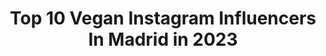 ---
title: Top 10 Vegan Instagram Influencers In Madrid in 2023
description: >-
  Find top vegan Instagram influencers in Madrid in 2023. Most popular hashtags: #vegan #madrid #foodporn.
platform: Instagram
hits: 45
text_top: Identify the top-rated Instagram influencers on inBeat.
text_bottom: Our database has 45 Instagram influencers like this in Madrid, Spain for you to pitch.
profiles:
  - username: "albertolancha"
    fullname: >-
      Alberto Lancha
    bio: >-
      🌱 Vegano 📸 Comparto mi comida 🌍 Madrid 📩 albertolancha@nativetalents.es
    location: "Spain"
    followers: 53323
    engagement: 248
    commentsToLikes: 0.039261
    id: ck6tm1buo70ga0j71t392ibzd
    verified: false
    hashtags: "#veganism, #handmade, #delicious, #healthy"
  - username: "deardiaryblog"
    fullname: >-
      Marta Martín
    bio: >-
      🐮 Vegan 🐷 🏠 Madrid 📩 Email: deardiaryfashion@gmail.com 🎥Youtube: DearDiaryBlog ⬇️⬇️
    location: "Spain"
    followers: 183856
    engagement: 726
    commentsToLikes: 0.011436
    id: ck5c30i0vycqg0i11wvbdgum0
    verified: false
    hashtags: "#mbfwmadrid, #ponstranslator, #vocabularytrainer, #ad"
  - username: "eliuseche"
    fullname: >-
      Elizabeth Useche
    bio: >-
      Made in Venezuela 🌱 Vegan 🐾 📍Madrid
    location: "Spain"
    followers: 19124
    engagement: 405
    commentsToLikes: 0.012999
    id: ck6uaz4lz6je00j71qpzqeilz
    verified: false
    hashtags: "#love, #mipez, #squad, #justforpizzalovers"
  - username: "portimismo"
    fullname: >-
      Portimismo (Jen) 👩🏻♻️
    bio: >-
      ❤Comida Real, Fácil y #healthy 👪Mamá #japanlover ✈️FAN de VIAJES diferentes 💌Colaboración 🤗Haciendo familia en #instagram 💪Piens@➕ #comidaestrellada
    location: "Spain"
    followers: 8583
    engagement: 689
    commentsToLikes: 0.421526
    id: ckapcpw254q4w0i78s6ozn6k6
    verified: false
    hashtags: "#mamamolona, #challenging, #singluten, #foodart"
  - username: "vegan_nia"
    fullname: >-
      Stefania Isabel
    bio: >-
      Como libros y plantas, pero no animales. . 📍 Madrid 🇻🇪🇪🇸 📸 YouTube: Vegan Nia
    location: "Spain"
    followers: 45965
    engagement: 249
    commentsToLikes: 0.052930
    id: ckap1rkyjvtjj0i78o1mfjd9a
    verified: false
    hashtags: "#tb"
  - username: "pilotalba"
    fullname: >-
      Alba
    bio: >-
      • #Pilot B737👩🏻‍✈️ • 🌱 based 🧘🏼Fitness lover. #Aviation enthusiast. Made in Barcelona.✨ 💌 albamangado@gmail.com
    location: "Spain"
    followers: 33871
    engagement: 296
    commentsToLikes: 0.030071
    id: ck0twclqmewa20i19f0iv9v8j
    verified: false
    hashtags: "#pilotalba, #pilotlife, #pilotlifestyle, #naturephotography"
  - username: "sara_buzon"
    fullname: >-
      Sara Buzón
    bio: >-
      Luz, textura y sabor. ❤️♥️♥️ Fotógrafa y estilista gastronómica. info@sarabuzon.com . @sarabuzon_retratos
    location: "Spain"
    followers: 25722
    engagement: 637
    commentsToLikes: 0.123556
    id: ck6tmic507wl00j7189kwukn9
    verified: false
    hashtags: "#sarabuzon, #foodmadrid, #foodporn, #foodstyle"
  - username: "joselu_zapata"
    fullname: >-
      JOSELU ZAPATA
    bio: >-
      🌱 Plant Based 📍 Madrid ✨ @nuenem
    location: "Spain"
    followers: 17633
    engagement: 499
    commentsToLikes: 0.083656
    id: ck15u9353m0w70i19xler85y2
    verified: false
    hashtags: "#retratofotografico, #sesiondefotos, #recetassaludables, #retrato"
  - username: "loleetavonvil"
    fullname: >-
      Loleeta - ella/she/her
    bio: >-
      👠 Vintage - Punk Rockabilly 🐰 Salud mental y mi vida 🍃 Vegan 👗 Estilista y pro MUAH @wloleeta 📍Madrid 📥 loleetawho@gmail.com
    location: "Spain"
    followers: 8403
    engagement: 719
    commentsToLikes: 0.039719
    id: ckap2oowmznzw0i78tbt25p6v
    verified: false
    hashtags: "#hollywoodflawlessfilter, #xovinyl, #snapshadows, #lolitaporvidapalette"
  - username: "caroline_caroline_blg"
    fullname: >-
      C A R O L
    bio: >-
      👠Fashion 💄Beauty 🌍Traveller 🐶Dog lover 💃Dancer ✏️Teacher 🍜foodie 📍Madrid Descuento 15% @shein SMA88 Colaboraciones MD omail
    location: "Spain"
    followers: 43892
    engagement: 188
    commentsToLikes: 0.046015
    id: ck5zywk34anmu0i14bwklxlxy
    verified: false
    hashtags: "#sheinlook, #cuidadopiel, #zarajeans, #photography"
---